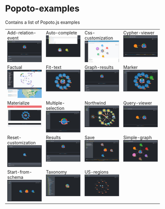 # Popoto-examples
Contains a list of Popoto.js examples

<table>
    <tr valign="top">
        <td width="25%">Add-relation-event<br><a href="add-relation-event/readme.md"><img width="222" src="add-relation-event/screen/main.png"></a></td>
        <td width="25%">Auto-complete<br><a href="auto-complete/readme.md"><img width="222" src="auto-complete/screen/main.png"></a></td>
        <td width="25%">Css-customization<br><a href="css-customization/readme.md"><img width="222" src="css-customization/screen/main.png"></a></td>
        <td width="25%">Cypher-viewer<br><a href="cypher-viewer/readme.md"><img width="222" src="cypher-viewer/screen/main.png"></a></td>
    </tr>
    <tr valign="top">
        <td width="25%">Factual<br><a href="factual/readme.md"><img width="222" src="factual/screen/main.png"></a></td>
        <td width="25%">Fit-text<br><a href="fit-text/readme.md"><img width="222" src="fit-text/screen/main.png"></a></td>
        <td width="25%">Graph-results<br><a href="graph-results/readme.md"><img width="222" src="graph-results/screen/main.png"></a></td>
        <td width="25%">Marker<br><a href="marker/readme.md"><img width="222" src="marker/screen/main.png"></a></td>
    </tr>
    <tr valign="top">
        <td width="25%">Materialize<br><a href="materialize/readme.md"><img width="222" src="materialize/screen/main.png"></a></td>
        <td width="25%">Multiple-selection<br><a href="multiple-selection/readme.md"><img width="222" src="multiple-selection/screen/main.png"></a></td>
        <td width="25%">Northwind<br><a href="northwind/readme.md"><img width="222" src="northwind/screen/main.png"></a></td>
        <td width="25%">Query-viewer<br><a href="query-viewer/readme.md"><img width="222" src="query-viewer/screen/main.png"></a></td>
    </tr>
    <tr valign="top">
        <td width="25%">Reset-customization<br><a href="reset-customization/readme.md"><img width="222" src="reset-customization/screen/main.png"></a></td>
        <td width="25%">Results<br><a href="results/readme.md"><img width="222" src="results/screen/main.png"></a></td>
        <td width="25%">Save<br><a href="save/readme.md"><img width="222" src="save/screen/main.png"></a></td>
        <td width="25%">Simple-graph<br><a href="simple-graph/readme.md"><img width="222" src="simple-graph/screen/main.png"></a></td>
    </tr>
    <tr valign="top">
        <td width="25%">Start-from-schema<br><a href="start-from-schema/readme.md"><img width="222" src="start-from-schema/screen/main.png"></a></td>
        <td width="25%">Taxonomy<br><a href="taxonomy/readme.md"><img width="222" src="taxonomy/screen/main.png"></a></td>
        <td width="25%">US-regions<br><a href="us-regions/readme.md"><img width="222" src="us-regions/screen/main.png"></a></td>
    </tr>
</table>